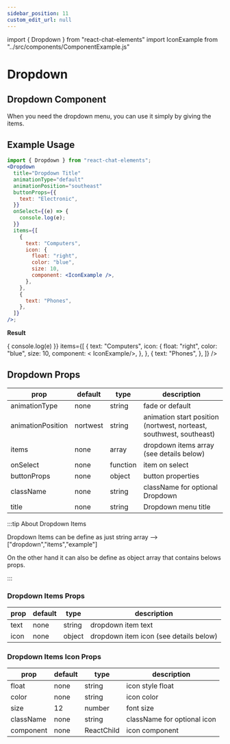 ```yaml
---
sidebar_position: 11
custom_edit_url: null
---
```


import { Dropdown } from "react-chat-elements"
import IconExample from "../src/components/ComponentExample.js"

# Dropdown

## Dropdown Component

When you need the dropdown menu, you can use it simply by giving the items.

<div style={{ color:"black", margin:"50px 0px"}}>
  <Dropdown
    buttonProps={{
        text: "Dropdown",
    }}
    items={[
      {
        text: "React",
      },
      {
        text: "Chat",
      },
      {
        text: "Elements",
      },
    ]}
  />
</div>

## Example Usage

```jsx
import { Dropdown } from "react-chat-elements";
<Dropdown
  title="Dropdown Title"
  animationType="default"
  animationPosition="southeast"
  buttonProps={{
    text: "Electronic",
  }}
  onSelect={(e) => {
    console.log(e);
  }}
  items={[
    {
      text: "Computers",
      icon: {
        float: "right",
        color: "blue",
        size: 10,
        component: <IconExample />,
      },
    },
    {
      text: "Phones",
    },
  ]}
/>;
```

**Result**

<div style={{ color:"tomato"}}>
  <Dropdown
    title="Dropdown Title"
    animationPosition="southeast"
    animationType="default"
    buttonProps={{
        text: "Electronic",
    }}
    onSelect={(e) => {
      console.log(e)
    }}
    items={[
    {
      text: "Computers",
      icon: {
        float: "right",
        color: "blue",
        size: 10,
        component: < IconExample/>,
      },
    },
    {
      text: "Phones",
    },
  ]}
  />
</div>

## Dropdown Props

| prop              | default  | type     | description                                                         |
| ----------------- | -------- | -------- | ------------------------------------------------------------------- |
| animationType     | none     | string   | fade or default                                                     |
| animationPosition | nortwest | string   | animation start position (nortwest, norteast, southwest, southeast) |
| items             | none     | array    | dropdown items array (see details below)                            |
| onSelect          | none     | function | item on select                                                      |
| buttonProps       | none     | object   | button properties                                                   |
| className         | none     | string   | className for optional Dropdown                                     |
| title             | none     | string   | Dropdown menu title                                                 |

:::tip About Dropdown Items

Dropdown Items can be define as just string array --> ["dropdown","items","example"]

On the other hand it can also be define as object array that contains belows props.

:::

### Dropdown Items Props

| prop | default | type   | description                            |
| ---- | ------- | ------ | -------------------------------------- |
| text | none    | string | dropdown item text                     |
| icon | none    | object | dropdown item icon (see details below) |

### Dropdown Items Icon Props

| prop      | default | type       | description                 |
| --------- | ------- | ---------- | --------------------------- |
| float     | none    | string     | icon style float            |
| color     | none    | string     | icon color                  |
| size      | 12      | number     | font size                   |
| className | none    | string     | className for optional icon |
| component | none    | ReactChild | icon component              |
